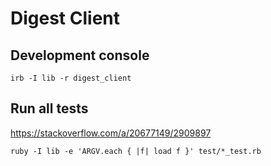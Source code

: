 # Digest Client

## Development console

```
irb -I lib -r digest_client
```

## Run all tests

https://stackoverflow.com/a/20677149/2909897

```
ruby -I lib -e 'ARGV.each { |f| load f }' test/*_test.rb
```